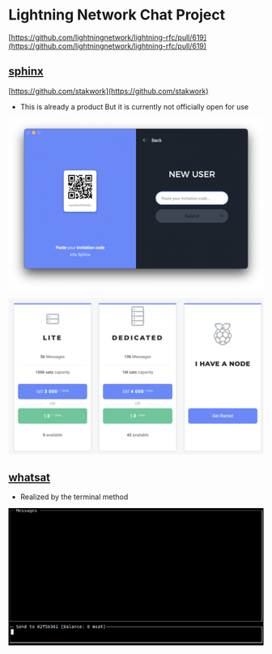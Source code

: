 # Lightning Network Chat Project

[https://github.com/lightningnetwork/lightning-rfc/pull/619](https://github.com/lightningnetwork/lightning-rfc/pull/619)

## [sphinx](https://sphinx.chat/)

[https://github.com/stakwork](https://github.com/stakwork)

- This is already a product
But it is currently not officially open for use

![Lightning%20Network%20Chat%20Project%200d3946163f2e40ddb193706322758062/_2021-03-18_10.36.14.png](Lightning%20Network%20Chat%20Project%200d3946163f2e40ddb193706322758062/_2021-03-18_10.36.14.png)

![Lightning%20Network%20Chat%20Project%200d3946163f2e40ddb193706322758062/_2021-03-18_10.38.19.png](Lightning%20Network%20Chat%20Project%200d3946163f2e40ddb193706322758062/_2021-03-18_10.38.19.png)

## [whatsat](https://github.com/joostjager/whatsat)

- Realized by the terminal method

![Lightning%20Network%20Chat%20Project%200d3946163f2e40ddb193706322758062/whatsat.gif](Lightning%20Network%20Chat%20Project%200d3946163f2e40ddb193706322758062/whatsat.gif)